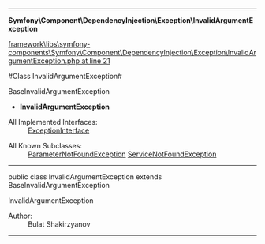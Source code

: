 

- - -

**Symfony\Component\DependencyInjection\Exception\InvalidArgumentException**


<a href="https://github.com/JeyDotC/Hirudo/blob/master/framework/libs/symfony-components/Symfony/Component/DependencyInjection/Exception/InvalidArgumentException.php#L21" >framework\libs\symfony-components\Symfony\Component\DependencyInjection\Exception\InvalidArgumentException.php at line 21</a>

#Class InvalidArgumentException#

BaseInvalidArgumentException
* **InvalidArgumentException**


<dl>
<dt>All Implemented Interfaces:</dt>
<dd><a href="https://github.com/JeyDotC/Hirudo-docs/blob/master/symfony/component/dependencyinjection/exception/exceptioninterface.md">ExceptionInterface</a> </dd>
</dl>

<dl>
<dt>All Known Subclasses:</dt>
<dd><a href="https://github.com/JeyDotC/Hirudo-docs/blob/master/symfony/component/dependencyinjection/exception/parameternotfoundexception.md">ParameterNotFoundException</a> <a href="https://github.com/JeyDotC/Hirudo-docs/blob/master/symfony/component/dependencyinjection/exception/servicenotfoundexception.md">ServiceNotFoundException</a> </dd>
</dl>



- - -

<p class="signature"><span class='k'>public  class</span> <span class='nx'>InvalidArgumentException</span>
extends BaseInvalidArgumentException

</p>

<div class="comment" id="overview_description"><p>InvalidArgumentException</p></div>

<dl>
<dt>Author:</dt>
<dd>Bulat Shakirzyanov <bulat@theopenskyproject.com></dd>
</dl>


- - -

